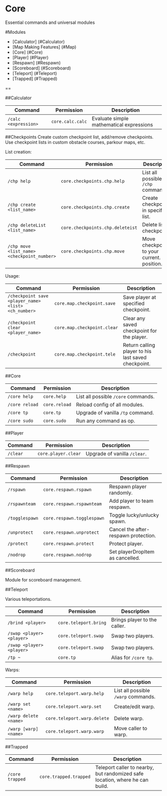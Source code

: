 Core
====

Essential commands and universal modules


#Modules


- [Calculator] (#Calculator)
- [Map Making Features] (#Map)
- [Core] (#Core)
- [Player] (#Player)
- [Respawn] (#Respawn)
- [Scoreboard] (#Scoreboard)
- [Teleport] (#Teleport)
- [Trapped] (#Trapped)

==

##Calculator

Command | Permission | Description
--- | --- | ---
`/calc <expression>`     | `core.calc.calc` | Evaluate simple mathematical expressions

##Checkpoints
Create custom checkpoint list, add/remove checkpoints.
Use checkpoint lists in custom obstacle courses, parkour maps, etc.

List creation:

Command | Permission | Description
--- | --- | ---
`/chp help`     | `core.checkpoints.chp.help` | List all possible `/chp` commands.
`/chp create <list_name>`     | `core.checkpoints.chp.create` | Create checkpoint in specified list.
`/chp deleteList <list_name>`     | `core.checkpoints.chp.deleteist` | Delete list of checkpoints.
`/chp move <list_name> <checkpoint_number>`     | `core.checkpoints.chp.move` | Move checkpoint to your current. position.

Usage:

Command | Permission | Description
--- | --- | ---
`/checkpoint save <player_name> <list> <ch_number>`     | `core.map.checkpoint.save` | Save player at specified checkpoint.
`/checkpoint clear <player_name>`     | `core.map.checkpoint.clear` | Clear any saved checkpoint for the player. 
`/checkpoint`     | `core.map.checkpoint.tele` | Return calling player to his last saved checkpoint.


##Core

Command | Permission | Description
--- | --- | ---
`/core help`     | `core.help` |  List all possible `/core` commands.
`/core reload`     | `core.reload` |  Reload config of all modules.
`/core tp`     | `core.tp` |  Upgrade of vanilla `/tp` command.
`/core sudo`     | `core.sudo` |  Run any command as op.


##Player

Command | Permission | Description
--- | --- | ---
`/clear`     | `core.player.clear` | Upgrade of vanilla `/clear`.

##Respawn

Command | Permission | Description
--- | --- | ---
`/rspawn`     | `core.respawn.rspawn` | Respawn player randomly.
`/rspawnteam`     | `core.respawn.rspawnteam` | Add player to team respawn.
`/togglespawn`     | `core.respawn.togglespawn` | Toggle lucky/unlucky spawn.
`/unprotect`     | `core.respawn.unprotect` | Cancel the after-respawn protection.
`/protect`     | `core.respawn.protect` | Protect player.
`/nodrop`     | `core.respawn.nodrop` | Set playerDropItem as cancelled.

##Scoreboard

Module for scoreboard management.

##Teleport

Various teleportations.

Command | Permission | Description
--- | --- | ---
`/brind <player>`     | `core.teleport.bring` | Brings player to the caller.
`/swap <player> <player>`     | `core.teleport.swap` | Swap two players.
`/swap <player> <player>`     | `core.teleport.swap` | Swap two players.
`/tp ~`     | `core.tp` | Alias for `/core tp`.

Warps:

Command | Permission | Description
--- | --- | ---
`/warp help`     | `core.teleport.warp.help` | List all possible `/warp` commands.
`/warp set <name>`     | `core.teleport.warp.set` | Create/edit warp.
`/warp delete <name>`     | `core.teleport.warp.delete` | Delete warp.
`/warp [warp] <name>`     | `core.teleport.warp.warp` | Move caller to warp.

##Trapped

Command | Permission | Description
--- | --- | ---
`/core trapped`     | `core.trapped.trapped` | Teleport caller to nearby, but randomized safe location, where he can build.
